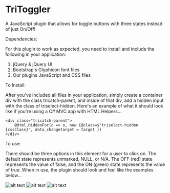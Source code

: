 # TriToggler
A JavaScript plugin that allows for toggle buttons with three states instead of just On/Off!


Dependencies:

For this plugin to work as expected, you need to install and include the following in your application:

1) jQuery & jQuery UI
2) Bootstrap's Glyphicon font files
3) Our plugins JavaScript and CSS files


To Install: 

After you've included all files in your application, simply create a container div with the class tricatch-parent, and inside of that div, add a hidden input with the class of triselect-hidden.
Here's an example of what it should look like if you're using a C# MVC app with HTML Helpers...

```
<div class="tricatch-parent">
	@Html.HiddenFor(o => o, new {@class=$"triselect-hidden {cssClass}", data_changetarget = target })
</div>
```


To use: 

There should be three options in this element for a user to click on. The default state represents unmarked, NULL, or N/A. The OFF (red) state represents the value of false, and the ON (green) state represents the value of true.
When in use, the plugin should look and feel like the examples below...

![alt text](https://raw.githubusercontent.com/bug-Byte/TriToggler/blob/master/img/Capture.PNG)
![alt text](https://raw.githubusercontent.com/bug-Byte/TriToggler/blob/master/img/Capture1.PNG)
![alt text](https://raw.githubusercontent.com/bug-Byte/TriToggler/blob/master/img/Capture2.PNG)